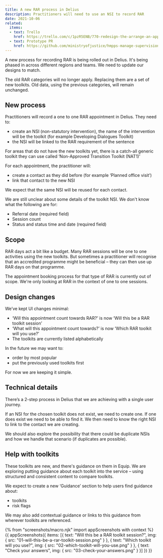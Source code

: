 ```yaml
---
title: A new RAR process in Delius
description: Practitioners will need to use an NSI to record RAR
date: 2021-10-06
related:
  items:
  - text: Trello
    href: https://trello.com/c/1pzR5ENB/770-redesign-the-arrange-an-appointment-journey-to-account-for-changes-to-rar
  - text: Prototype PR
    href: https://github.com/ministryofjustice/hmpps-manage-supervisions-prototype/pull/360
---
```


A new process for recording RAR is being rolled out in Delius. It's being phased in across different regions and teams. We need to update our designs to match.

The old RAR categories will no longer apply. Replacing them are a set of new toolkits. Old data, using the previous categories, will remain unchanged.

## New process

Practitioners will record a one to one RAR appointment in Delius. They need to:

- create an NSI (non-statutory intervention), the name of the intervention will be the toolkit (for example Developing Dialogues Toolkit)
- the NSI will be linked to the RAR requirement of the sentence

For areas that do not have the new toolkits yet, there is a catch-all generic toolkit they can use called ‘Non-Approved Transition Toolkit (NAT1)’

For each appointment, the practitioner will:

- create a contact as they did before (for example ‘Planned office visit’)
- link that contact to the new NSI

We expect that the same NSI will be reused for each contact.

We are still unclear about some details of the toolkit NSI. We don't know what the following are for:

- Referral date (required field)
- Session count
- Status and status time and date (required field)

## Scope

RAR days act a bit like a budget. Many RAR sessions will be one to one activities using the new toolkits. But sometimes a practitioner will recognise that an accredited programme might be beneficial – they can then use up RAR days on that programme.

The appointment booking process for that type of RAR is currently out of scope. We're only looking at RAR in the context of one to one sessions.

## Design changes

We’ve kept UI changes minimal:

- ‘Will this appointment count towards RAR?’ is now ‘Will this be a RAR toolkit session’
- ‘What will this appointment count towards?’ is now ‘Which RAR toolkit will you use?’
- The toolkits are currently listed alphabetically

In the future we may want to:

- order by most popular
- put the previously used toolkits first

For now we are keeping it simple.

## Technical details

There’s a 2-step process in Delius that we are achieving with a single user journey.

If an NSI for the chosen toolkit does not exist, we need to create one. If one does exist we need to be able to find it. We then need to know the right NSI to link to the contact we are creating.

We should also explore the possibility that there could be duplicate NSIs and how we handle that scenario (if duplicates are possible).

## Help with toolkits

These toolkits are new, and there's guidance on them in Equip. We are exploring putting guidance about each toolkit into the service – using structured and consistent content to compare toolkits.

We expect to create a new ‘Guidance’ section to help users find guidance about:

- toolkits
- risk flags

We may also add contextual guidance or links to this guidance from wherever toolkits are referenced.

{% from "screenshots/macro.njk" import appScreenshots with context %}
{{ appScreenshots({
  items: [{
      text: "Will this be a RAR toolkit session?",
      img: { src: "01-will-this-be-a-rar-toolkit-session.png" }
    }, {
      text: "Which toolkit will you use?",
      img: { src: "02-which-toolkit-will-you-use.png" }
    }, {
      text: "Check your answers",
      img: { src: "03-check-your-answers.png" }
    }]
}) }}

